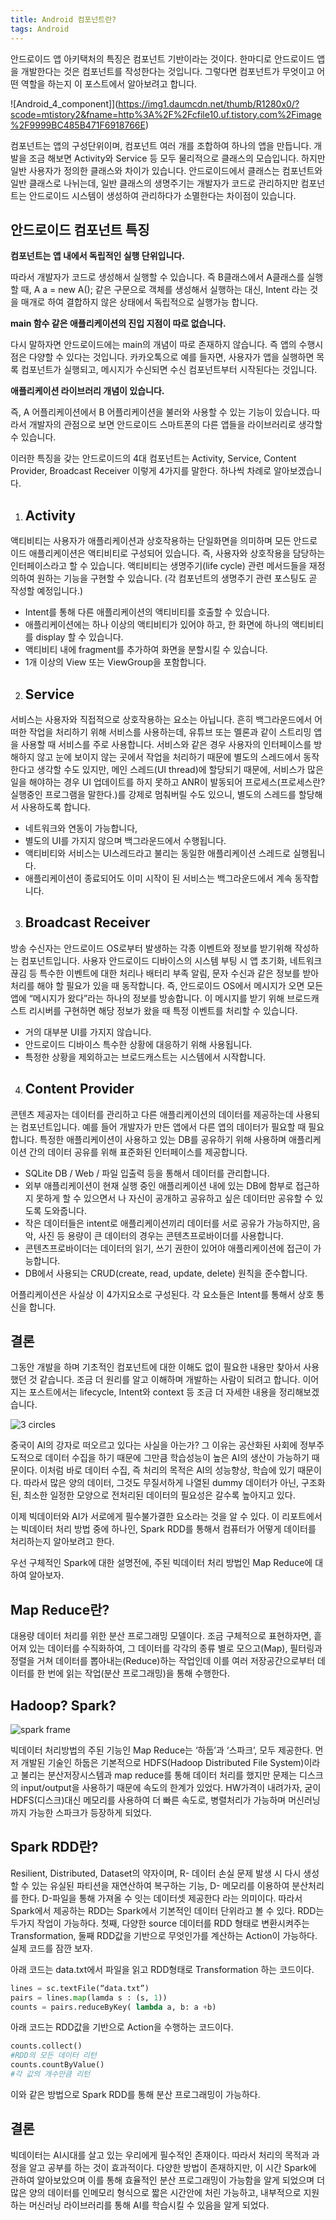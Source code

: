 ```yaml
---
title: Android 컴포넌트란? 
tags: Android 
---
```

 
안드로이드 앱 아키택처의 특징은 컴포넌트 기반이라는 것이다. 한마디로 안드로이드 앱을 개발한다는 것은 컴포넌트를 작성한다는 것입니다. 그렇다면 컴포넌트가 무엇이고 어떤 역할을 하는지 이 포스트에서 알아보려고 합니다.

![Android_4_component]](https://img1.daumcdn.net/thumb/R1280x0/?scode=mtistory2&fname=http%3A%2F%2Fcfile10.uf.tistory.com%2Fimage%2F9999BC485B471F6918766E)

컴포넌트는 앱의 구성단위이며, 컴포넌트 여러 개를 조합하여 하나의 앱을 만듭니다. 개발을 조금 해보면 Activity와 Service 등 모두 물리적으로 클래스의 모습입니다. 하지만 일반 사용자가 정의한 클래스와 차이가 있습니다. 안드로이드에서 클래스는 컴포넌트와 일반 클래스로 나뉘는데, 일반 클래스의 생명주기는 개발자가 코드로 관리하지만 컴포넌트는 안드로이드 시스템이 생성하여 관리하다가 소멸한다는 차이점이 있습니다. 


## 안드로이드 컴포넌트 특징

**컴포넌트는 앱 내에서 독립적인 실행 단위입니다.**

따라서 개발자가 코드로 생성해서 실행할 수 있습니다. 즉 B클래스에서 A클래스를 실행할 때, A a = new A(); 같은 구문으로 객체를 생성해서 실행하는 대신, Intent 라는 것을 매개로 하여 결합하지 않은 상태에서 독립적으로 실행가능 합니다. 

**main 함수 같은 애플리케이션의 진입 지점이 따로 없습니다.** 

다시 말하자면 안드로이드에는 main의 개념이 따로 존재하지 않습니다. 즉 앱의 수행시점은 다양할 수 있다는 것입니다. 카카오톡으로 예를 들자면, 사용자가 앱을 실행하면 목록 컴포넌트가 실행되고, 메시지가 수신되면 수신 컴포넌트부터 시작된다는 것입니다. 

**애플리케이션 라이브러리 개념이 있습니다.** 

즉, A 어플리케이션에서 B 어플리케이션을 불러와 사용할 수 있는 기능이 있습니다. 따라서 개발자의 관점으로 보면 안드로이드 스마트폰의 다른 앱들을 라이브러리로 생각할 수 있습니다. 

이러한 특징을 갖는 안드로이드의 4대 컴포넌트는 Activity, Service, Content Provider, Broadcast Receiver 이렇게 4가지를 말한다. 하나씩 차례로 알아보겠습니다. 

1. ## Activity 

액티비티는 사용자가 애플리케이션과 상호작용하는 단일화면을 의미하며 모든 안드로이드 애플리케이션은 액티비티로 구성되어 있습니다. 즉, 사용자와 상호작용을 담당하는 인터페이스라고 할 수 있습니다. 액티비티는 생명주기(life cycle) 관련 메서드들을 재정의하여 원하는 기능을 구현할 수 있습니다. (각 컴포넌트의 생명주기 관련 포스팅도 곧 작성할 예정입니다.)

- Intent를 통해 다른 애플리케이션의 액티비티를 호출할 수 있습니다. 
- 애플리케이션에는 하나 이상의 액티비티가 있어야 하고, 한 화면에 하나의 액티비티를 display 할 수 있습니다. 
- 액티비티 내에 fragment를 추가하여 화면을 분할시킬 수 있습니다. 
- 1개 이상의 View 또는 ViewGroup을 포함합니다. 


2. ## Service

서비스는 사용자와 직접적으로 상호작용하는 요소는 아닙니다. 흔히 백그라운드에서 어떠한 작업을 처리하기 위해 서비스를 사용하는데, 유튜브 또는 멜론과 같이 스트리밍 앱을 사용할 때 서비스를 주로 사용합니다. 서비스와 같은 경우 사용자의 인터페이스를 방해하지 않고 눈에 보이지 않는 곳에서 작업을 처리하기 때문에 별도의 스레드에서 동작한다고 생각할 수도 있지만, 메인 스레드(UI thread)에 할당되기 때문에, 서비스가 많은 일을 해야하는 경우 UI 업데이트를 하지 못하고 ANR이 발동되어 프로세스(프로세스란? 실행중인 프로그램을 말한다.)를 강제로 멈춰버릴 수도 있으니, 별도의 스레드를 할당해서 사용하도록 합니다. 

- 네트워크와 연동이 가능합니다,
- 별도의 UI를 가지지 않으며 백그라운드에서 수행됩니다. 
- 액티비티와 서비스는 UI스레드라고 불리는 동일한 애플리케이션 스레드로 실행됩니다.
- 애플리케이션이 종료되어도 이미 시작이 된 서비스는 백그라운드에서 계속 동작합니다. 

3. ## Broadcast Receiver

방송 수신자는 안드로이드 OS로부터 발생하는 각종 이벤트와 정보를 받기위해 작성하는 컴포넌트입니다. 사용자 안드로이드 디바이스의 시스템 부팅 시 앱 초기화, 네트워크 끊김 등 특수한 이벤트에 대한 처리나 배터리 부족 알림, 문자 수신과 같은 정보를 받아 처리를 해야 할 필요가 있을 때 동작합니다. 즉, 안드로이드 OS에서 메시지가 오면 모든 앱에 “메시지가 왔다”라는 하나의 정보를 방송합니다. 이 메시지를 받기 위해 브로드캐스트 리시버를 구현하면 해당 정보가 왔을 때 특정 이벤트를 처리할 수 있습니다. 

- 거의 대부분 UI를 가지지 않습니다. 
- 안드로이드 디바이스 특수한 상황에 대응하기 위해 사용됩니다. 
- 특정한 상황을 제외하고는 브로드캐스트는 시스템에서 시작합니다. 

4. ## Content Provider 

콘텐츠 제공자는 데이터를 관리하고 다른 애플리케이션의 데이터를 제공하는데 사용되는 컴포넌트입니다. 예를 들어 개발자가 만든 앱에서 다른 앱의 데이터가 필요할 때 필요합니다. 특정한 애플리케이션이 사용하고 있는 DB를 공유하기 위해 사용하며 애플리케이션 간의 데이터 공유를 위해 표준화된 인터페이스를 제공합니다. 

- SQLite DB / Web / 파일 입출력 등을 통해서 데이터를 관리합니다. 
- 외부 애플리케이션이 현재 실행 중인 애플리케이션 내에 있는 DB에 함부로 접근하지 못하게 할 수 있으면서 나 자신이 공개하고 공유하고 싶은 데이터만 공유할 수 있도록 도와줍니다. 
- 작은 데이터들은 intent로 애플리케이션끼리 데이터를 서로 공유가 가능하지만, 음악, 사진 등 용량이 큰 데이터의 경우는 콘텐츠프로바이더를 사용합니다. 
- 콘텐츠프로바이더는 데이터의 읽기, 쓰기 권한이 있어야 애플리케이션에 접근이 가능합니다. 
- DB에서 사용되는 CRUD(create, read, update, delete) 원칙을 준수합니다. 



어플리케이션은 사실상 이 4가지요소로 구성된다. 각 요소들은 Intent를 통해서 상호 통신을 합니다. 

## 결론 



그동안 개발을 하며 기초적인 컴포넌트에 대한 이해도 없이 필요한 내용만 찾아서 사용했던 것 같습니다. 조금 더 원리를 알고 이해하며 개발하는 사람이 되려고 합니다. 이어지는 포스트에서는 lifecycle, Intent와 context 등 조금 더 자세한 내용을 정리해보겠습니다.







![3 circles](https://dv-website.s3.amazonaws.com/uploads/2018/10/110818-pic1.png)

중국이 AI의 강자로 떠오르고 있다는 사실을 아는가? 그 이유는 공산화된 사회에 정부주도적으로 데이터 수집을 하기 때문에 그만큼 학습성능이 높은 AI의 생산이 가능하기 때문이다. 이처럼 바로 데이터 수집, 즉 처리의 목적은 AI의 성능향상, 학습에 있기 때문이다. 따라서 많은 양의 데이터, 그것도 무질서하게 나열된 dummy 데이터가 아닌, 구조화된, 최소한 일정한 모양으로 전처리된 데이터의 필요성은 갈수록 높아지고 있다. 


이제 빅데이터와 AI가 서로에게 필수불가결한 요소라는 것을 알 수 있다. 
이 리포트에서는 빅데이터 처리 방법 중에 하나인, Spark RDD를 통해서 컴퓨터가 어떻게 데이터를 처리하는지 알아보려고 한다. 


우선 구체적인 Spark에 대한 설명전에, 주된 빅데이터 처리 방법인 Map Reduce에 대하여 알아보자. 



## Map Reduce란?

대용량 데이터 처리를 위한 분산 프로그래밍 모델이다. 조금 구체적으로 표현하자면, 흩어져 있는 데이터를 수직화하여, 그 데이터를 각각의 종류 별로 모으고(Map), 필터링과 정렬을 거쳐 데이터를 뽑아내는(Reduce)하는 작업인데 이를 여러 저장공간으로부터 데이터를 한 번에 읽는 작업(분산 프로그래밍)을 통해 수행한다.  


## Hadoop? Spark? 



![spark frame](https://spark.apache.org/images/spark-stack.png)


빅데이터 처리방법의 주된 기능인 Map Reduce는 ‘하둡’과 ‘스파크’, 모두 제공한다. 먼저 개발된 기술인 하둡은 기본적으로 HDFS(Hadoop Distributed File System)이라고 불리는 분산저장시스템과 map reduce를 통해 데이터 처리를 했지만 문제는 디스크의 input/output을 사용하기 때문에 속도의 한계가 있었다. HW가격이 내려가자, 굳이 HDFS(디스크)대신 메모리를 사용하여 더 빠른 속도로, 병렬처리가 가능하며 머신러닝까지 가능한 스파크가 등장하게 되었다. 


## Spark RDD란?

Resilient, Distributed, Dataset의 약자이며, R- 데이터 손실 문제 발생 시 다시 생성할 수 있는 유실된 파티션을 재연산하여 복구하는 기능, D- 메모리를 이용하여 분산처리를 한다. D-파일을 통해 가져올 수 잇는 데이터셋 제공한다 라는 의미이다. 따라서 Spark에서 제공하는 RDD는 Spark에서 기본적인 데이터 단위라고 볼 수 있다. RDD는 두가지 작업이 가능하다. 첫째, 다양한 source 데이터를 RDD 형태로 변환시켜주는 Transformation, 둘째 RDD값을 기반으로 무엇인가를 계산하는 Action이 가능하다. 실제 코드를 잠깐 보자.


아래 코드는 data.txt에서 파일을 읽고 RDD형태로 Transformation 하는 코드이다. 

```python
lines = sc.textFile(“data.txt”)
pairs = lines.map(lamda s : (s, 1))
counts = pairs.reduceByKey( lambda a, b: a +b)
```

아래 코드는 RDD값을 기반으로 Action을 수행하는 코드이다. 


```python
counts.collect()
#RDD의 모든 데이터 리턴
counts.countByValue()
#각 값의 개수만큼 리턴 
```

이와 같은 방법으로 Spark RDD를 통해 분산 프로그래밍이 가능하다. 


## 결론

빅데이터는 AI시대를 살고 있는 우리에게 필수적인 존재이다. 따라서 처리의 목적과 과정을 알고 공부를 하는 것이 효과적이다. 다양한 방법이 존재하지만, 이 시간 Spark에 관하여 알아보았으며 이를 통해 효율적인 분산 프로그래밍이 가능함을 알게 되었으며 더 많은 양의 데이터를 인메모리 형식으로 짧은 시간안에 처린 가능하고, 내부적으로 지원하는 머신러닝 라이브러리를 통해 AI를 학습시킬 수 있음을 알게 되었다. 
